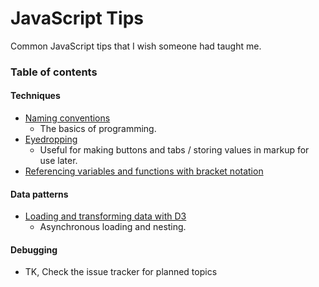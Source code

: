 JavaScript Tips
=====================
Common JavaScript tips that I wish someone had taught me.

### Table of contents

#### Techniques
* [Naming conventions](https://github.com/mhkeller/javascript-tips/blob/master/techniques/naming-conventions.md)
  * The basics of programming.
* [Eyedropping](https://github.com/mhkeller/javascript-tips/blob/master/techniques/eyedropping.md)
  * Useful for making buttons and tabs / storing values in markup for use later.
* [Referencing variables and functions with bracket notation](https://github.com/mhkeller/javascript-tips/blob/master/techniques/referencing-variables-and-functions%20with-bracket-notation.md)

#### Data patterns
* [Loading and transforming data with D3](https://github.com/mhkeller/javascript-tips/blob/master/data-patterns/loading-and-transforming.md)
  * Asynchronous loading and nesting.

#### Debugging
* TK, Check the issue tracker for planned topics
